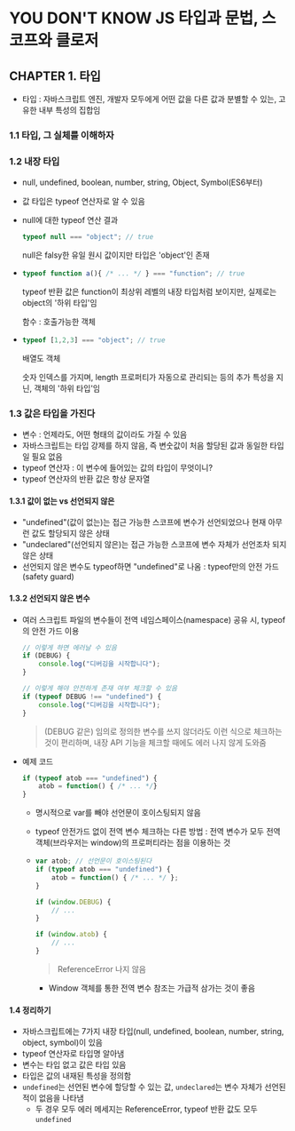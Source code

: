 # YOU DON'T KNOW JS 타입과 문법, 스코프와 클로저

## CHAPTER 1. 타입

- 타입 : 자바스크립트 엔진, 개발자 모두에게 어떤 값을 다른 값과 분별할 수 있는, 고유한 내부 특성의 집합임

### 1.1 타입, 그 실체를 이해하자

### 1.2 내장 타입

- null, undefined, boolean, number, string, Object, Symbol(ES6부터)

- 값 타입은 typeof 연산자로 알 수 있음

- null에 대한 typeof 연산 결과

  ```Javascript
  typeof null === "object"; // true
  ```

  null은 falsy한 유일 원시 값이지만 타입은 'object'인 존재

- ```javascript
  typeof function a(){ /* ... */ } === "function"; // true
  ```

  typeof 반환 값은 function이 최상위 레벨의 내장 타입처럼 보이지만, 실제로는 object의 '하위 타입'임

  함수 : 호출가능한 객체

- ```Javascript
  typeof [1,2,3] === "object"; // true
  ```

  배열도 객체

  숫자 인덱스를 가지며, length 프로퍼티가 자동으로 관리되는 등의 추가 특성을 지닌, 객체의 '하위 타입'임

### 1.3 값은 타입을 가진다

- 변수 : 언제라도, 어떤 형태의 값이라도 가질 수 있음
- 자바스크립트는 타입 강제를 하지 않음, 즉 변숫값이 처음 할당된 값과 동일한 타입일 필요 없음
- typeof 연산자 : 이 변수에 들어있는 값의 타입이 무엇이니?
- typeof 연산자의 반환 값은 항상 문자열

#### 1.3.1 값이 없는 vs 선언되지 않은

- "undefined"(값이 없는)는 접근 가능한 스코프에 변수가 선언되었으나 현재 아무런 값도 할당되지 않은 상태
- "undeclared"(선언되지 않은)는 접근 가능한 스코프에 변수 자체가 선언조차 되지 않은 상태
- 선언되지 않은 변수도 typeof하면 "undefined"로 나옴 : typeof만의 안전 가드(safety guard)

#### 1.3.2 선언되지 않은 변수

- 여러 스크립트 파일의 변수들이 전역 네임스페이스(namespace) 공유 시, typeof의 안전 가드 이용

  ```javascript
  // 이렇게 하면 에러날 수 있음
  if (DEBUG) {
      console.log("디버깅을 시작합니다");
  }

  // 이렇게 해야 안전하게 존재 여부 체크할 수 있음
  if (typeof DEBUG !== "undefined") {
      console.log("디버깅을 시작합니다");
  }
  ```

  > (DEBUG 같은) 임의로 정의한 변수를 쓰지 않더라도 이런 식으로 체크하는 것이 편리하며, 내장 API 기능을 체크할 때에도 에러 나지 않게 도와줌

- 예제 코드


  ```javascript
  if (typeof atob === "undefined") {
      atob = function() { /* ... */}
  }
  ```

  - 명시적으로 var를 빼야 선언문이 호이스팅되지 않음

  - typeof 안전가드 없이 전역 변수 체크하는 다른 방법 : 전역 변수가 모두 전역 객체(브라우저는 window)의 프로퍼티라는 점을 이용하는 것

  - ```javascript
    var atob; // 선언문이 호이스팅된다
    if (typeof atob === "undefined") {
        atob = function() { /* ... */ };
    }

    if (window.DEBUG) {
        // ...
    }

    if (window.atob) {
        // ...
    }
    ```

    > ReferenceError 나지 않음

    - Window 객체를 통한 전역 변수 참조는 가급적 삼가는 것이 좋음

#### 1.4 정리하기

- 자바스크립트에는 7가지 내장 타입(null, undefined, boolean, number, string, object, symbol)이 있음
- typeof 연산자로 타입명 알아냄
- 변수는 타입 없고 값은 타입 있음
- 타입은 값의 내재된 특성을 정의함
- `undefined`는 선언된 변수에 할당할 수 있는 값, `undeclared`는 변수 자체가 선언된 적이 없음을 나타냄
  - 두 경우 모두 에러 메세지는 ReferenceError, typeof 반환 값도 모두 `undefined`


